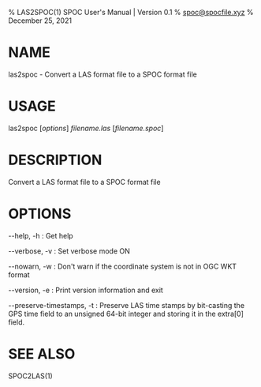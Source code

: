 % LAS2SPOC(1) SPOC User's Manual | Version 0.1
% spoc@spocfile.xyz
% December 25, 2021

# NAME

las2spoc - Convert a LAS format file to a SPOC format file

# USAGE

las2spoc [*options*] *filename.las* [*filename.spoc*]

# DESCRIPTION

Convert a LAS format file to a SPOC format file


# OPTIONS

\-\-help, -h
:   Get help

\-\-verbose, -v
:   Set verbose mode ON

\-\-nowarn, -w
:   Don't warn if the coordinate system is not in OGC WKT format

\-\-version, -e
:   Print version information and exit

\-\-preserve-timestamps, -t
:   Preserve LAS time stamps by bit-casting the GPS time field to an
    unsigned 64-bit integer and storing it in the extra[0] field.

# SEE ALSO

SPOC2LAS(1)
